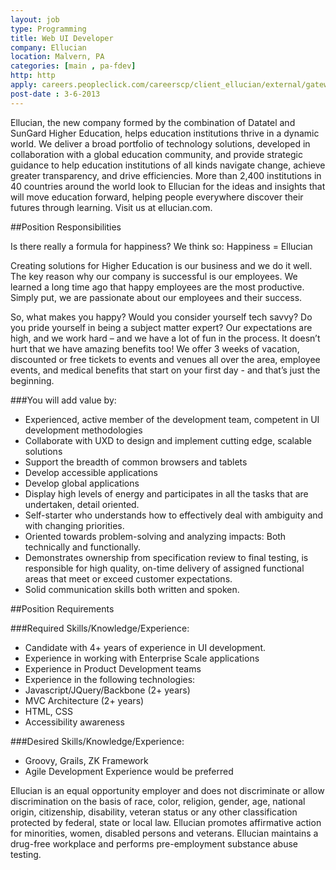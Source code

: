 ```yaml
---
layout: job
type: Programming
title: Web UI Developer
company: Ellucian
location: Malvern, PA
categories: [main , pa-fdev]
http: http
apply: careers.peopleclick.com/careerscp/client_ellucian/external/gateway.do?functionName=viewFromLink&jobPostId=35774&localeCode=en-us
post-date : 3-6-2013
---
```


Ellucian, the new company formed by the combination of Datatel and SunGard Higher Education, helps education institutions thrive in a dynamic world.  We deliver a broad portfolio of technology solutions, developed in collaboration with a global education community, and provide strategic guidance to help education institutions of all kinds navigate change, achieve greater transparency, and drive efficiencies.  More than 2,400 institutions in 40 countries around the world look to Ellucian for the ideas and insights that will move education forward, helping people everywhere discover their futures through learning.  Visit us at ellucian.com.

##Position Responsibilities 

Is there really a formula for happiness? We think so: Happiness = Ellucian

Creating solutions for Higher Education is our business and we do it well. The key reason why our company is successful is our employees. We learned a long time ago that happy employees are the most productive. Simply put, we are passionate about our employees and their success. 

So, what makes you happy? Would you consider yourself tech savvy? Do you pride yourself in being a subject matter expert? Our expectations are high, and we work hard – and we have a lot of fun in the process. It doesn’t hurt that we have amazing benefits too! We offer 3 weeks of vacation,  discounted or free tickets to events and venues all over the area, employee events, and medical benefits that start on your first day - and that’s just the beginning. 

###You will add value by:

* Experienced, active member of the development team, competent in UI development methodologies
* Collaborate with UXD to design and implement cutting edge, scalable solutions
* Support the breadth of common browsers and tablets
* Develop accessible applications
* Develop global applications
* Display high levels of energy and participates in all the tasks that are undertaken, detail oriented.
* Self-starter who understands how to effectively deal with ambiguity and with changing priorities. 
* Oriented towards problem-solving and analyzing impacts: Both technically and functionally.
* Demonstrates ownership from specification review to final testing, is responsible for high quality, on-time delivery of assigned functional areas that meet or exceed customer expectations.
* Solid communication skills both written and spoken.

##Position Requirements 

###Required Skills/Knowledge/Experience:

* Candidate with 4+ years of experience in UI development. 
* Experience in working with Enterprise Scale applications
* Experience in Product Development teams
* Experience in the following technologies: 
* Javascript/JQuery/Backbone (2+ years)
* MVC Architecture (2+ years)
* HTML, CSS 
* Accessibility awareness

###Desired Skills/Knowledge/Experience:

* Groovy, Grails, ZK Framework
* Agile Development Experience would be preferred

Ellucian is an equal opportunity employer and does not discriminate or allow discrimination on the basis of race, color, religion, gender, age, national origin, citizenship, disability, veteran status or any other classification protected by federal, state or local law. Ellucian promotes affirmative action for minorities, women, disabled persons and veterans. Ellucian maintains a drug-free workplace and performs pre-employment substance abuse testing.